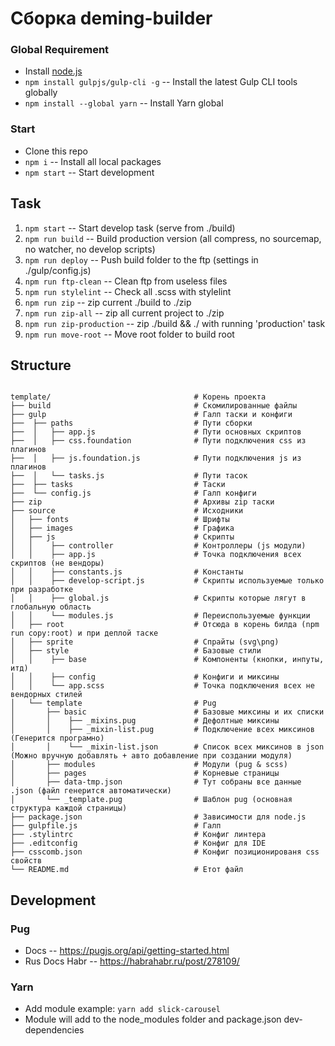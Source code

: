 # Сборка deming-builder


### Global Requirement

* Install [node.js](https://nodejs.org)
* `npm install gulpjs/gulp-cli -g` -- Install the latest Gulp CLI tools globally
* `npm install --global yarn` -- Install Yarn global

### Start

* Clone this repo
* `npm i` -- Install all local packages
* `npm start` -- Start development


## Task

1. `npm start` -- Start develop task (serve from ./build)
2. `npm run build` -- Build production version (all compress, no sourcemap, no watcher, no develop scripts)
3. `npm run deploy` -- Push build folder to the ftp (settings in ./gulp/config.js)
4. `npm run ftp-clean` -- Clean ftp from useless files 
5. `npm run stylelint` -- Check all .scss with stylelint
6. `npm run zip` -- zip current ./build to ./zip
7. `npm run zip-all` -- zip all current project to ./zip
8. `npm run zip-production` -- zip ./build && ./ with running 'production' task
9. `npm run move-root` -- Move root folder to build root

## Structure
```

template/                                # Корень проекта
├── build                                # Скомилированные файлы
├── gulp                                 # Галп таски и конфиги
├──  ├── paths                           # Пути сборки
├──  │   ├── app.js                      # Пути основных скриптов
├──  │   ├── css.foundation              # Пути подключения css из плагинов
├──  │   ├── js.foundation.js            # Пути подключения js из плагинов
├──  │   └── tasks.js                    # Пути тасок
├──  ├── tasks                           # Таски
├──  └── config.js                       # Галп конфиги
├── zip                                  # Архивы zip таски
├── source                               # Исходники
│   ├── fonts                            # Шрифты
│   ├── images                           # Графика
│   ├── js                               # Скрипты
│   │    ├── controller                  # Контроллеры (js модули)
│   │    ├── app.js                      # Точка подключения всех скриптов (не вендоры)
│   │    ├── constants.js                # Константы
│   │    ├── develop-script.js           # Скрипты используемые только при разработке
│   │    ├── global.js                   # Скрипты которые лягут в глобальную область
│   │    └── modules.js                  # Переиспользуемые функции
│   ├── root                             # Отсюда в корень билда (npm run copy:root) и при деплой таске
│   ├── sprite                           # Спрайты (svg\png)
│   ├── style                            # Базовые стили
│   │    ├── base                        # Компоненты (кнопки, инпуты, итд)
│   │    ├── config                      # Конфиги и миксины
│   │    └── app.scss                    # Точка подключения всех не вендорных стилей
│   └── template                         # Pug
│       ├── basic                        # Базовые миксины и их списки
│       │    ├── _mixins.pug             # Дефолтные миксины
│       │    ├── _mixin-list.pug         # Подключение всех миксинов (Генерится програмно)
│       │    └── _mixin-list.json        # Список всех миксинов в json (Можно вручную добавлять + авто добавление при создании модуля)
│       ├── modules                      # Модули (pug & scss)
│       ├── pages                        # Корневые страницы
│       ├── data-tmp.json                # Тут собраны все данные .json (файл генерится автоматически)
│       └── _template.pug                # Шаблон pug (основная структура каждой страницы)
├── package.json                         # Зависимости для node.js
├── gulpfile.js                          # Галп
├── .stylintrc                           # Конфиг линтера
├── .editconfig                          # Конфиг для IDE
├── csscomb.json                         # Конфиг позиционированя css свойств
└── README.md                            # Етот файл
```


## Development

### Pug
*  Docs -- https://pugjs.org/api/getting-started.html
*  Rus Docs Habr -- https://habrahabr.ru/post/278109/

### Yarn
-  Add module example: `yarn add slick-carousel` 
-  Module will add to the node_modules folder and package.json dev-dependencies
